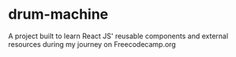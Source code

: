 # drum-machine
 A project built to learn React JS' reusable components and external resources during my journey on Freecodecamp.org
